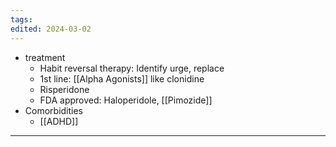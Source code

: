 ```yaml
---
tags: 
edited: 2024-03-02
---
```

- treatment
	- Habit reversal therapy: Identify urge, replace 
	- 1st line: [[Alpha Agonists]] like clonidine
	- Risperidone
	- FDA approved: Haloperidole, [[Pimozide]]
- Comorbidities
	- [[ADHD]] 

---
